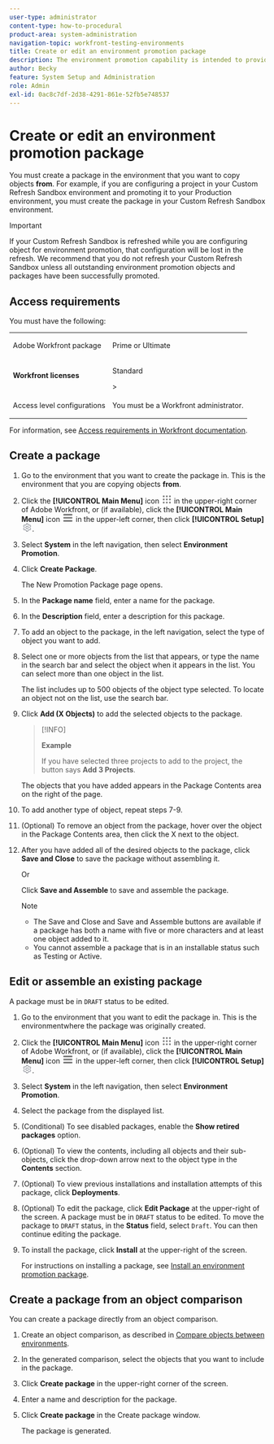 ```yaml
---
user-type: administrator
content-type: how-to-procedural
product-area: system-administration
navigation-topic: workfront-testing-environments
title: Create or edit an environment promotion package
description: The environment promotion capability is intended to provide the ability to move configuration-related objects from one environment to another. Learn how to create an environment promotion package that you can then install in a different environment.
author: Becky
feature: System Setup and Administration
role: Admin
exl-id: 0ac8c7df-2d38-4291-861e-52fb5e748537
---
```

# Create or edit an environment promotion package

You must create a package in the environment that you want to copy objects **from**. For example, if you are configuring a project in your Custom Refresh Sandbox environment and promoting it to your Production environment, you must create the package in your Custom Refresh Sandbox environment.

>[!IMPORTANT]
>
>If your Custom Refresh Sandbox is refreshed while you are configuring object for environment promotion, that configuration will be lost in the refresh. We recommend that you do not refresh your Custom Refresh Sandbox unless all outstanding environment promotion objects and packages have been successfully promoted.

## Access requirements

You must have the following:

<table>
  <tr>
   <td>Adobe Workfront package
   </td>
   <td> <p>Prime or Ultimate</p>
   </td>
  </tr>
  <tr>
   <td><strong>Workfront licenses</strong>
   </td>
   <td> <p>Standard</p>>
   </td>
  </tr>
   <tr>
   <td>Access level configurations
   </td>
   <td><p>You must be a Workfront administrator.</p>
   </td>
  </tr>
</table>

For information, see [Access requirements in Workfront documentation](/help/quicksilver/administration-and-setup/add-users/access-levels-and-object-permissions/access-level-requirements-in-documentation.md). 

## Create a package

1. Go to the environment that you want to create the package in. This is the environment that you are copying objects **from**.
1. Click the **[!UICONTROL Main Menu]** icon ![Main Menu](/help/_includes/assets/main-menu-icon.png) in the upper-right corner of Adobe Workfront, or (if available), click the **[!UICONTROL Main Menu]** icon ![Main Menu](/help/_includes/assets/main-menu-icon-left-nav.png) in the upper-left corner, then click **[!UICONTROL Setup]** ![Setup icon](/help/_includes/assets/gear-icon-setup.png).
1. Select **System** in the left navigation, then select **Environment Promotion**.
1. Click **Create Package**.

   The New Promotion Package page opens.

1. In the **Package name** field, enter a name for the package.
1. In the **Description** field, enter a description for this package. 
1. To add an object to the package, in the left navigation, select the type of object you want to add.
1. Select one or more objects from the list that appears, or type the name in the search bar and select the object when it appears in the list. You can select more than one object in the list.

   The list includes up to 500 objects of the object type selected. To locate an object not on the list, use the search bar.
1. Click **Add (X Objects)** to add the selected objects to the package.

   >[!INFO]
   >
   >**Example**
   >
   >If you have selected three projects to add to the project, the button says **Add 3 Projects**. 

   The objects that you have added appears in the Package Contents area on the right of the page.

1. To add another type of object, repeat steps 7-9.
1. (Optional) To remove an object from the package, hover over the object in the Package Contents area, then click the X next to the object.
1. After you have added all of the desired objects to the package, click **Save and Close** to save the package without assembling it.

   Or

   Click **Save and Assemble** to save and assemble the package.

   >[!NOTE]
   >
   >* The Save and Close and Save and Assemble buttons are available if a package has both a name with five or more characters and at least one object added to it.
   >* You cannot assemble a package that is in an installable status such as Testing or Active.

## Edit or assemble an existing package

A package must be in `DRAFT` status to be edited. 

1. Go to the environment that you want to edit the package in. This is the environmentwhere the package was originally created.
1. Click the **[!UICONTROL Main Menu]** icon ![Main Menu](/help/_includes/assets/main-menu-icon.png) in the upper-right corner of Adobe Workfront, or (if available), click the **[!UICONTROL Main Menu]** icon ![Main Menu](/help/_includes/assets/main-menu-icon-left-nav.png) in the upper-left corner, then click **[!UICONTROL Setup]** ![Setup icon](/help/_includes/assets/gear-icon-setup.png).
1. Select **System** in the left navigation, then select **Environment Promotion**.
1. Select the package from the displayed list.
1. (Conditional) To see disabled packages, enable the **Show retired packages** option.
1. (Optional) To view the contents, including all objects and their sub-objects, click the drop-down arrow next to the object type in the **Contents** section.
1. (Optional) To view previous installations and installation attempts of this package, click **Deployments**.
1. (Optional) To edit the package, click **Edit Package** at the upper-right of the screen.
    A package must be in `DRAFT` status to be edited. To move the package to `DRAFT` status, in the **Status** field, select `Draft`. You can then continue editing the package.
1. To install the package, click **Install** at the upper-right of the screen.

   For instructions on installing a package, see [Install an environment promotion package](/help/quicksilver/administration-and-setup/set-up-workfront/workfront-testing-environments/environment-promotion-install-package.md).

## Create a package from an object comparison

You can create a package directly from an object comparison.

1. Create an object comparison, as described in [Compare objects between environments](/help/quicksilver/administration-and-setup/set-up-workfront/workfront-testing-environments/environment-promotion-compare.md).
1. In the generated comparison, select the objects that you want to include in the package.
1. Click **Create package** in the upper-right corner of the screen.
1. Enter a name and description for the package.
1. Click **Create package** in the Create package window.

   The package is generated.
